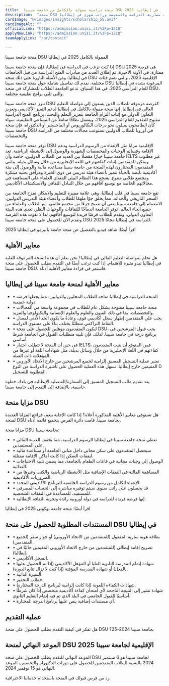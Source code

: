 ```yaml
---
title:  منحة دراسية ممولة بالكامل من جامعة سيينا DSU 2025 في إيطاليا 
description:  "منحة DSU الممولة بالكامل ورابط رسمي من جامعة سيينا الإيطالية لتمويل كافة مصاريف الدراسة والمعيشة وراتب شهري في إيطاليا" 
cardImage: "@/images/insights/scholarship_55.avif" 
cardImageAlt: "" 
officialLink: "https://admission.unisi.it/%3Fp=1218" 
applyNowLink: "https://admission.unisi.it/%3Fp=1218" 
teamApplyLink: "/ar/contact"

---
```


منحة جامعة سيينا DSU الممولة بالكامل 2025 في إيطاليا

إذا كنت ترغب في الدراسة في إيطاليا، فإن منحة جامعة سيينا DSU 2025 هي فرصة ممتازة. في الآونة الأخيرة، تم إطلاق العديد من مبادرات المنح الدراسية من قبل الجامعات في إيطاليا. ومن الأمثلة البارزة على ذلك منحة DSU الإقليمية 2025، والتي تضم فئات مختلفة. نقدم لك تفاصيل شاملة حول منحة جامعة سيينا DSU المرغوبة بشدة في إيطاليا للعام الدراسي 2025. في هذا السياق، تدعو الجامعة الطلاب للمشاركة في منحة DSU، والتي تلبي برامج تعليمية مختلفة.

تبرز منحة جامعة سيينا DSU كفرصة مرموقة للطلاب الذين يسعون إلى مواصلة التعليم العالي في إيطاليا. إنها منحة ممولة بالكامل في إيطاليا لدعم التميز الأكاديمي وتعزيز التعاون الدولي مع إثبات التزام الجامعة بتعزيز التعلم والبحث. برنامج المنح الدراسية مفتوح للتقديم للعام الدراسي 2025، ويشمل نطاقًا شاملاً من المساعي التعليمية. سواء كان الطامحون يميلون نحو درجات البكالوريوس أو الماجستير أو الدكتوراه، فإن منحة جامعة سيينا DSU في أوروبا للطلاب الدوليين تستوعب مجالات مختلفة من الدراسة والتخصصات.

توفر منحة جامعة سيينا DSU الإقليمية مزايا مثل الإعفاء من الرسوم الدراسية ودعم الإقامة وقسائم الوجبات والمخصصات الشهرية والوصول إلى الأنشطة الرياضية. تعد جامعة سيينا خيارًا مفضلًا بين العديد من الطلاب الدوليين، خاصة وأن IELTS غير مطلوب ويمكن للمتقدمين إثبات كفاءتهم في اللغة الإنجليزية من خلال وسائل بديلة. يتلقى المتقدمون المختارون لهذه المنحة من جامعة سيينا مساعدة مالية والوصول إلى بيئة أكاديمية نابضة بالحياة تتميز بأعضاء هيئة تدريس من ذوي الخبرة ومرافق بحثية مبتكرة ومجتمع طلابي متنوع. يشجع هذا النظام البيئي المغذي العلماء على المساهمة في مجالاتهم الخاصة مع توسيع آفاقهم من خلال التبادل الثقافي والاستكشاف الأكاديمي.

تقع جامعة سيينا في قلب إيطاليا، وهي علامة مميزة للتعليم والابتكار. تمزج الجامعة بين السحر التاريخي والحداثة، مما يخلق جوًا ملهمًا للطلاب وأعضاء هيئة التدريس الدوليين. الانضمام إلى جامعة سيينا يعني أن تصبح جزءًا من مجتمع عالمي. مع الطلاب والعلماء من جميع أنحاء العالم، توفر الجامعة اندماجًا للثقافات والوجهات النظر. تغذي هذه البيئة التعاون الدولي، وتقدم للطلاب فرصًا فريدة لتوسيع آفاقهم. لذا لا تفوت هذه الفرصة وتقدم الآن للحصول على منحة جامعة سيينا DSU 2025 للدراسة في إيطاليا مجانًا.

اقرأ أيضًا: شاهد فيديو بالتفصيل عن منحة جامعة باليرمو في إيطاليا 2025

## معايير الأهلية

هل تحلم بمواصلة التعليم العالي في إيطاليا؟ نحن نعلم أن هذه المنحة المرموقة للغاية في إيطاليا تبدو مثيرة للاهتمام. إذا كنت ترغب أيضًا في التقدم بطلب للحصول على منحة جامعة سيينا DSU، فاستمر في قراءة معايير الأهلية أدناه.

## معايير الأهلية لمنحة جامعة سيينا في إيطاليا

- • المنحة الدراسية في إيطاليا متاحة للطلاب المحليين والدوليين، مما يجعلها فرصة دولية حقيقية.
- • منحة جامعة سيينا مفتوحة بشكل عام للطلاب في مجموعة واسعة من المجالات والتخصصات، بما في ذلك الفنون والعلوم والعلوم الإنسانية والتكنولوجيا والمزيد.
- • يجب على المتقدمين إظهار سجل أكاديمي قوي، وعادةً ما يكون الحد الأدنى لمعدل النقاط التراكمي متطلبًا يختلف بناءً على مستوى الدراسة.
- • ليكون المتقدمون مؤهلين للحصول على منحة DSU، يجب قبول المرشحين في برنامج درجة في جامعة سيينا. لذلك، فإن تلبية متطلبات القبول في الجامعة شرط أساسي.
- • في حين أن المنحة لا تتطلب اختبار IELTS، فمن المتوقع أن يثبت المتقدمون كفاءتهم في اللغة الإنجليزية من خلال وسائل بديلة، مثل شهادات اللغة أو غيرها من المؤهلات ذات الصلة.
- • تعتبر عملية التسجيل المسبق إلزامية لجميع المرشحين من خارج الاتحاد الأوروبي المقيمين خارج إيطاليا. تسهل هذه العملية الحصول على تأشيرة الدراسة من النوع D المطلوبة للتسجيل.

يعد تقديم طلب التسجيل المسبق إلى السفارة/القنصلية الإيطالية في بلدك خطوة حاسمة، بالإضافة إلى التقدم إلى جامعة سيينا.

## مزايا منحة DSU

هل تستوفي معايير الأهلية المذكورة أعلاه؟ إذا كانت الإجابة بنعم، فراجع المزايا العديدة لمنحة DSU بجامعة سيينا. قامت دائرة الفرص بتجميع قائمة أدناه.

مزايا منحة DSU بجامعة سيينا:

- • تغطي منحة جامعة سيينا في إيطاليا الرسوم الدراسية، مما يخفف العبء المالي على المستفيدين.
- • سيحصل المتقدمون على سكن مجاني داخل مباني الجامعة أو مساعدة مالية لنفقات السكن إذا كانت أماكن الإقامة ممتلئة.
- • الوصول إلى وجبات مجانية في قاعات الطعام بالجامعة، مما يضمن تلبية الاحتياجات الغذائية.
- • المساهمة المالية في النفقات الإضافية مثل الأنشطة الرياضية والكتب وغيرها من الضروريات الأكاديمية.
- • الإعفاء الكامل من رسوم الدراسة الجامعية للبرنامج الأكاديمي المحدد.
- • قد يحصلون على راتب سنوي سيتم توفيره مباشرة إلى الحساب المصرفي للمستفيد، للمساعدة في النفقات الشخصية.
- • إنها فرصة فريدة للدراسة في دولة أوروبية رائدة وتجربة الثقافة الإيطالية.

اقرأ أيضًا: منحة جامعة بوكوني 2025 في إيطاليا

## المستندات المطلوبة للحصول على منحة DSU في إيطاليا

- • بطاقة هوية سارية المفعول (للمتقدمين من الاتحاد الأوروبي) أو جواز سفر (لجميع المتقدمين).
- • تصريح إقامة إيطالي (للمتقدمين من خارج الاتحاد الأوروبي المقيمين حاليًا في إيطاليا).
- • السجل الأكاديمي.
- • شهادة إتمام المدرسة الثانوية العليا أو المؤهل الأكاديمي (إذا تم الحصول عليها بالفعل) أو شهادة المدرسة المؤقتة (إذا كنت لا تزال تتابع الدورة).
- • السيرة الذاتية.
- • خطاب التحفيز.
- • شهادات الكفاءة اللغوية (إذا كانت إلزامية لبرنامج الدرجة المختارة).
- • شهادة تشير إلى النتيجة الناجحة لأي امتحان كفاءة أكاديمية متخصص إذا كان شرطًا أساسيًا للقبول الجامعي في البلد الذي تم فيه إتمام التعليم الثانوي.
- • أي مستندات إضافية ينص عليها برنامج الدرجة المختارة.

## عملية التقديم

هل تفكر في كيفية التقدم بطلب للحصول على منحة DSU بجامعة سيينا 2024-25؟

## الموعد النهائي لمنحة DSU الإقليمية لجامعة سيينا 2025

الموعد النهائي للتقدم بطلب للحصول على منحة DSU لجامعة سيينا هو 6 سبتمبر 2024.بالنسبة للطلاب المتقدمين للحصول على دورات الدكتوراه والتخصص، الموعد النهائي هو 15 نوفمبر 2024.

زد من فرص قبولك في المنحة باستخدام خدماتنا الاحترافية

